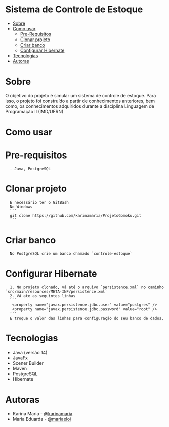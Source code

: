 Sistema de Controle de Estoque
=================
<!--ts-->
   * [Sobre](#Sobre)
   * [Como usar](#como-usar)
      * [Pre-Requisitos](#pre-requisitos)
      * [Clonar projeto](#clonar-projeto)
      * [Criar banco](#criar-banco)
      * [Configurar Hibernate](#configurar-hibernate)
   * [Tecnologias](#tecnologias)
   * [Autoras](#Autoras)
<!--te-->

# Sobre
O  objetivo do projeto é simular um sistema de controle de estoque. Para isso, o projeto foi construído a partir de conhecimentos anteriores, bem como, os conhecimentos adquiridos durante a disciplina Linguagem de Programação II (IMD/UFRN)

# Como usar
  # Pre-requisitos
      - Java, PostgreSQL
  # Clonar projeto
      É necessário ter o GitBash
      No Windows
      ```
      git clone https://github.com/karinamaria/ProjetoGomoku.git
      ```
  # Criar banco
  	  No PostgreSQL crie um banco chamado `controle-estoque`
  # Configurar Hibernate
  	  1. No projeto clonado, vá até o arquivo `persistence.xml` no caminho `src/main/resources/META-INF/persistence.xml`
  	  2. Vá ate as seguintes linhas
  	  ```
  	   <property name="javax.persistence.jdbc.user" value="postgres" /> 
       <property name="javax.persistence.jdbc.password" value="root" />
      ```
      E troque o valor das linhas para configuração do seu banco de dados.
  	  
# Tecnologias
- Java (versão 14)
- JavaFx
- Scener Builder
- Maven
- PostgreSQL
- Hibernate

# Autoras
- Karina Maria - [@karinamaria](https://github.com/karinamaria)
- Maria Eduarda - [@mariaeloi](https://github.com/mariaeloi)
